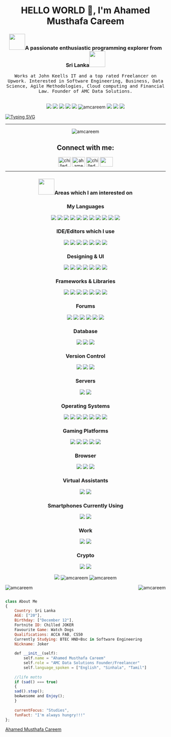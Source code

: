 <h1 align="center">HELLO WORLD 👋, I'm Ahamed Musthafa Careem</h1>

<h3 align="center"><img src="https://media.giphy.com/media/eK6GrPltclFoMdbnYg/giphy.gif" width="50">A passionate enthusiastic programming explorer from Sri Lanka<img src="https://media.giphy.com/media/kzyQry8mXgw7YaENXO/giphy.gif" width="50"></h3> 

<p align="center">
  <samp>Works at John Keells IT and a top rated Freelancer on Upwork. Interested in Software Engineering, Business, Data Science, Agile Methodologies, Cloud computing and Financial Law. Founder of AMC Data Solutions.
  </samp>
  <br> <br>

	
  

	
<p align="center"> <img src="https://img.shields.io/badge/Name-Ahamed%20Musthafa%20Careem-brightgreen"/>
	<img src="https://img.shields.io/badge/Birthday-Dec%2012th-orange"/>
	<img src="https://img.shields.io/badge/Qualifications-ACCA%20FAB%2C%20HNDinSoftEng%2C%20CAIT-informational"/>
	<img src="https://img.shields.io/badge/Code%20Grade-%22A%22%20for%20Effort-success"/> <img src="https://img.shields.io/badge/Flex-Former%20Rated%20Chess%20Player-4469b4"/>	 <img src="https://komarev.com/ghpvc/?username=amcareem&label=Profile%20views&color=0e75b6&style=flat" alt="amcareem" /> <img src="https://img.shields.io/github/followers/amcareem?style=social"/> 	
<img src="https://img.shields.io/badge/From%20Hello%20World%20I%27ve%20Written-20%20Thousand+%20lines%20of%20code-bl"/>	
<img src="https://img.shields.io/badge/Works At%20-JKIT-cc00ff.svg"/>
	
[![Typing SVG](https://readme-typing-svg.herokuapp.com?color=%233D83F7&lines=21+year+old+Entrepreneur;Fortnite+Coach;Business+minded+%26+a+CS+Vibes)](https://git.io/typing-svg)	
</p>
<hr>


<p align="center"> <img src="https://github-profile-trophy.vercel.app/?username=amcareem" alt="amcareem" /></a> </p>



<h2 align="center">Connect with me:</h2>
<p align="center">
<a href="https://twitter.com/chilled_coder" target="blank"><img align="center" src="https://raw.githubusercontent.com/rahuldkjain/github-profile-readme-generator/master/src/images/icons/Social/twitter.svg" alt="chilled_coder" height="30" width="40" /></a>
<a href="https://www.linkedin.com/in/ahamedmusthafacareem/" target="blank"><img align="center" src="https://raw.githubusercontent.com/rahuldkjain/github-profile-readme-generator/master/src/images/icons/Social/linked-in-alt.svg" alt="ahamed-careem-76b5b2215" height="30" width="40" /></a>
<a href="https://instagram.com/chilled_coder" target="blank"><img align="center" src="https://raw.githubusercontent.com/rahuldkjain/github-profile-readme-generator/master/src/images/icons/Social/instagram.svg" alt="chilled_coder" height="30" width="40" /></a>
<a href="https://www.quora.com/profile/Ahamed-Careem-1"><img align="center" src="https://raw.githubusercontent.com/FortAwesome/Font-Awesome/1147d199a35293b391152ee85e2d30988439157f/svgs/brands/quora.svg" height="30" width="40"/></a>    
</p>

<hr>

<h3 align="center"><img src="https://media.giphy.com/media/WUlplcMpOCEmTGBtBW/giphy.gif" width="50">Areas which I am interested on</h3>

<h3 align="center">My Languages</h3>
<p align="center">
	<img src="https://img.shields.io/badge/c-%2300599C.svg?style=for-the-badge&logo=c&logoColor=white"/>
	<img src="https://img.shields.io/badge/c%23-%23239120.svg?style=for-the-badge&logo=c-sharp&logoColor=white"/>
	<img src="https://img.shields.io/badge/c++-%2300599C.svg?style=for-the-badge&logo=c%2B%2B&logoColor=white"/>
	<img src="https://img.shields.io/badge/html5-%23E34F26.svg?style=for-the-badge&logo=html5&logoColor=white"/> 
	<img src="https://img.shields.io/badge/java-%23ED8B00.svg?style=for-the-badge&logo=java&logoColor=white"/>
	<img src="https://img.shields.io/badge/javascript-%23323330.svg?style=for-the-badge&logo=javascript&logoColor=%23F7DF1E"/>
	<img src="https://img.shields.io/badge/kotlin-%230095D5.svg?style=for-the-badge&logo=kotlin&logoColor=white"/>
	<img src="https://img.shields.io/badge/php-%23777BB4.svg?style=for-the-badge&logo=php&logoColor=white"/> 
	<img src="https://img.shields.io/badge/python-3670A0?style=for-the-badge&logo=python&logoColor=ffdd54"/>
	<img src="https://img.shields.io/badge/shell_script-%23121011.svg?style=for-the-badge&logo=gnu-bash&logoColor=white"/>
	<img src="https://img.shields.io/badge/css-%23ED8B00.svg?style=for-the-badge&logo=css&logoColor=white"/>

<h3 align="center">IDE/Editors which I use</h3>		
<p align="center">
	<img src="https://img.shields.io/badge/IntelliJIDEA-000000.svg?style=for-the-badge&logo=intellij-idea&logoColor=white"/>
	<img src="https://img.shields.io/badge/Visual%20Studio%20Code-0078d7.svg?style=for-the-badge&logo=visual-studio-code&logoColor=white"/>
	<img src="https://img.shields.io/badge/Visual%20Studio-5C2D91.svg?style=for-the-badge&logo=visual-studio&logoColor=white"/>
	<img src="https://img.shields.io/badge/Codesandbox-040404?style=for-the-badge&logo=codesandbox&logoColor=DBDBDB"/> 
	<img src="https://img.shields.io/badge/CodePen-white?style=for-the-badge&logo=codepen&logoColor=black"/>
	<img src="https://img.shields.io/badge/Atom-%2366595C.svg?style=for-the-badge&logo=atom&logoColor=white"/>
	<img src="https://img.shields.io/badge/Android%20Studio-3DDC84.svg?style=for-the-badge&logo=android-studio&logoColor=white"/>	
	
<h3 align="center">Designing & UI</h3>	
<p align="center">
	<img src="https://img.shields.io/badge/figma-%23F24E1E.svg?style=for-the-badge&logo=figma&logoColor=white"/>
	<img src="https://img.shields.io/badge/Dribbble-EA4C89?style=for-the-badge&logo=dribbble&logoColor=white"/>
	<img src="https://img.shields.io/badge/adobe-%23FF0000.svg?style=for-the-badge&logo=adobe&logoColor=white"/>
	<img src="https://img.shields.io/badge/Canva-%2300C4CC.svg?style=for-the-badge&logo=Canva&logoColor=white"/> 
	<img src="https://img.shields.io/badge/Gimp-657D8B?style=for-the-badge&logo=gimp&logoColor=FFFFFF"/>
	<img src="https://img.shields.io/badge/Inkscape-e0e0e0?style=for-the-badge&logo=inkscape&logoColor=080A13"/>
	<img src="https://img.shields.io/badge/Adobe%20Creative%20Cloud-DA1F26.svg?style=for-the-badge&logo=Adobe%20Creative%20Cloud&logoColor=white"/>

<h3 align="center">Frameworks & Libraries</h3>	
<p align="center">
	<img src="https://img.shields.io/badge/.NET-5C2D91?style=for-the-badge&logo=.net&logoColor=white"/>
	<img src="https://img.shields.io/badge/angular-%23DD0031.svg?style=for-the-badge&logo=angular&logoColor=white"/>
	<img src="https://img.shields.io/badge/angular.js-%23E23237.svg?style=for-the-badge&logo=angularjs&logoColor=white"/>
	<img src="https://img.shields.io/badge/bootstrap-%23563D7C.svg?style=for-the-badge&logo=bootstrap&logoColor=white"/> 
	<img src="https://img.shields.io/badge/flask-%23000.svg?style=for-the-badge&logo=flask&logoColor=white"/>
	<img src="https://img.shields.io/badge/node.js-6DA55F?style=for-the-badge&logo=node.js&logoColor=white"/>
	<img src="https://img.shields.io/badge/react-%2320232a.svg?style=for-the-badge&logo=react&logoColor=%2361DAFB"/>

<h3 align="center">Forums</h3>	
<p align="center">
	<img src="https://img.shields.io/badge/Codepen-000000?style=for-the-badge&logo=codepen&logoColor=white"/>
	<img src="https://img.shields.io/badge/OnePlusForums-%23EB0028.svg?style=for-the-badge&logo=OnePlus&logoColor=white"/>
	<img src="https://img.shields.io/badge/Quora-%23B92B27.svg?style=for-the-badge&logo=Quora&logoColor=white"/>
	<img src="https://img.shields.io/badge/StackExchange-%23ffffff.svg?style=for-the-badge&logo=StackExchange&logoColor=white"/> 
	<img src="https://img.shields.io/badge/-Stackoverflow-FE7A16?style=for-the-badge&logo=stack-overflow&logoColor=white"/>
	<img src="https://img.shields.io/badge/XDA--Developers-%23AC6E2F.svg?style=for-the-badge&logo=XDA-Developers&logoColor=white"/>

<h3 align="center">Database</h3>		
<p align="center">
	<img src="https://img.shields.io/badge/mysql-%2300f.svg?style=for-the-badge&logo=mysql&logoColor=white"/>
	<img src="https://img.shields.io/badge/sqlite-%2307405e.svg?style=for-the-badge&logo=sqlite&logoColor=white"/>
	<img src="https://img.shields.io/badge/MariaDB-003545?style=for-the-badge&logo=mariadb&logoColor=white"/>	
	
<h3 align="center">Version Control</h3>	
<p align="center">
	<img src="https://img.shields.io/badge/git-%23F05033.svg?style=for-the-badge&logo=git&logoColor=white"/>
	<img src="https://img.shields.io/badge/github-%23121011.svg?style=for-the-badge&logo=github&logoColor=white"/>
	<img src="https://img.shields.io/badge/gitlab-%23181717.svg?style=for-the-badge&logo=gitlab&logoColor=white"/>

<h3 align="center">Servers</h3>		
<p align="center">
	<img src="https://img.shields.io/badge/apache-%23D42029.svg?style=for-the-badge&logo=apache&logoColor=white"/>
	<img src="https://img.shields.io/badge/Apache%20Maven-C71A36?style=for-the-badge&logo=Apache%20Maven&logoColor=white"/>
	
<h3 align="center">Operating Systems</h3>		
<p align="center">
	<img src="https://img.shields.io/badge/Android-3DDC84?style=for-the-badge&logo=android&logoColor=white"/>
	<img src="(https://img.shields.io/badge/Windows-0078D6?style=for-the-badge&logo=windows&logoColor=white"/>
	<img src="https://img.shields.io/badge/iOS-000000?style=for-the-badge&logo=ios&logoColor=white"/>
	<img src="https://img.shields.io/badge/Linux-FCC624?style=for-the-badge&logo=linux&logoColor=black"/> 
	<img src="https://img.shields.io/badge/mac%20os-000000?style=for-the-badge&logo=macos&logoColor=F0F0F0"/>
	<img src="https://img.shields.io/badge/chrome%20os-3d89fc?style=for-the-badge&logo=google%20chrome&logoColor=white"/>
	<img src="https://img.shields.io/badge/Ubuntu-E95420?style=for-the-badge&logo=ubuntu&logoColor=white"/>

<h3 align="center">Gaming Platforms</h3>		
<p align="center">
	<img src="https://img.shields.io/badge/ea-%23000000.svg?style=for-the-badge&logo=ea&logoColor=white"/>
	<img src="https://img.shields.io/badge/epicgames-%23313131.svg?style=for-the-badge&logo=epicgames&logoColor=white"/>
	<img src="https://img.shields.io/badge/nVIDIA-%2376B900.svg?style=for-the-badge&logo=nVIDIA&logoColor=white"/>
	<img src="https://img.shields.io/badge/Ubisoft-%23F5F5F5.svg?style=for-the-badge&logo=Ubisoft&logoColor=black"/> 	
	<img src="https://img.shields.io/badge/unrealengine-%23313131.svg?style=for-the-badge&logo=unrealengine&logoColor=white"/> 
	
<h3 align="center">Browser</h3>	
<p align="center">
	<img src="https://img.shields.io/badge/Edge-0078D7?style=for-the-badge&logo=Microsoft-edge&logoColor=white"/>
	<img src="https://img.shields.io/badge/Google%20Chrome-4285F4?style=for-the-badge&logo=GoogleChrome&logoColor=white"/>
	<img src="https://img.shields.io/badge/Safari-000000?style=for-the-badge&logo=Safari&logoColor=white"/>

<h3 align="center">Virtual Assistants</h3>	
<p align="center">
	<img src="https://img.shields.io/badge/amazon%20alexa-52b5f7?style=for-the-badge&logo=amazon%20alexa&logoColor=white"/>
	<img src="https://img.shields.io/badge/google%20assistant-4285F4?style=for-the-badge&logo=google%20assistant&logoColor=white"/>

<h3 align="center">Smartphones Currently Using</h3>		
<p align="center">
	<img src="https://img.shields.io/badge/Samsung%20A02s-%231428A0.svg?style=for-the-badge&logo=samsung&logoColor=white"/>
	<img src="https://img.shields.io/badge/Apple%20iPhone%20SE2-%23000000.svg?style=for-the-badge&logo=apple&logoColor=white"/>
	
<h3 align="center">Work</h3>	
<p align="center">
	<img src="https://img.shields.io/badge/Freelancer-29B2FE?style=for-the-badge&logo=Freelancer&logoColor=white"/>
	<img src="https://img.shields.io/badge/UpWork-6FDA44?style=for-the-badge&logo=Upwork&logoColor=white"/>	

<h3 align="center">Crypto</h3>	
<p align="center">
	<img src="https://img.shields.io/badge/dogecoin-B59A30?style=for-the-badge&logo=dogecoin&logoColor=white"/>
	<img src="https://img.shields.io/badge/Ethereum-3C3C3D?style=for-the-badge&logo=Ethereum&logoColor=white"/>			
		
<p align="center"> <img src="https://github-readme-stats.vercel.app/api/wakatime?username=amcareem" /> <img src="https://github-readme-stats.vercel.app/api?username=amcareem&show_icons=true&locale=en" alt="amcareem"/> 
<img src="https://github-readme-streak-stats.herokuapp.com/?user=amcareem&" alt="amcareem"/> 

<p><img align="center" src="https://metrics.lecoq.io/amcareem?template=classic&config.timezone=Asia%2FColombo" alt="amcareem" /> <img align="right" src="https://github-readme-stats.vercel.app/api/top-langs/?username=amcareem&langs_count=8 " alt="amcareem" /></p>


```javascript

class About Me
{
    Country: Sri Lanka
    AGE: ["20"],
    Birthday: ["December 12"],
    Fortnite ID: Chilled JOKER
    Favourite Game: Watch Dogs
    Qualifications: ACCA FAB, CS50
    Currently Studying: BTEC HND+Bsc in Software Engineering
    Nickname: Joker
    
    def __init__(self):
        self.name = "Ahamed Musthafa Careem"
        self.role = "AMC Data Solutions Founder/Freelancer"
        self.language_spoken = ["English", "Sinhala", "Tamil"]
    
    //life motto
    if (sad() === true)
    {
    sad().stop();
    beAwesome and Enjoy();
    }
    
    currentFocus: "Studies",
    funFact: "I'm always hungry!!!"
};
```
<div class="badge-base LI-profile-badge" data-locale="en_US" data-size="medium" data-theme="dark" data-type="VERTICAL" data-vanity="ahamed-musthafa-careem-76b5b2215" data-version="v1"><a class="badge-base__link LI-simple-link" href="https://lk.linkedin.com/in/ahamed-musthafa-careem-76b5b2215?trk=profile-badge">Ahamed Musthafa Careem</a></div>
              
